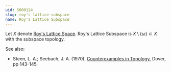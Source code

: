 ```yaml
---
uid: S000124
slug: roy's-lattice-subspace
name: Roy's Lattice Subspace
---
```

Let $X$ denote [Roy's Lattice Space](/brubeck/spaces/roys-lattice-space/). Roy's Lattice Subspace is $X \setminus \{\omega\} \subset X$ with the subspace topology.

See also:

* Steen, L. A.; Seebach, J. A. (1970), [Counterexamples in Topology](http://books.google.com/books/about/Counterexamples_in_Topology.html?id=DkEuGkOtSrUC), Dover, pp 143-145.

